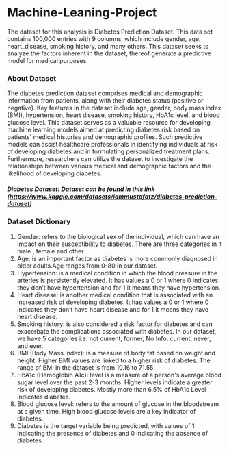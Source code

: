 # Machine-Leaning-Project
The dataset for this analysis is Diabetes Prediction Dataset. This data set contains 100,000 entries with 9 columns, which include gender, age, heart_disease, smoking history, and many others. This dataset seeks to analyze the factors inherent in the dataset, thereof generate a predictive model for medical purposes.
### About Dataset
The diabetes prediction dataset comprises medical and demographic information from patients, along with their diabetes status (positive or negative). Key features in the dataset include age, gender, body mass index (BMI), hypertension, heart disease, smoking history, HbA1c level, and blood glucose level. This dataset serves as a valuable resource for developing machine learning models aimed at predicting diabetes risk based on patients' medical histories and demographic profiles. Such predictive models can assist healthcare professionals in identifying individuals at risk of developing diabetes and in formulating personalized treatment plans. Furthermore, researchers can utilize the dataset to investigate the relationships between various medical and demographic factors and the likelihood of developing diabetes.

#####  Diabetes Dataset: Dataset can be found in this link (https://www.kaggle.com/datasets/iammustafatz/diabetes-prediction-dataset)

### Dataset Dictionary
  1. Gender: refers to the biological sex of the individual, which can have an impact on their susceptibility to diabetes. There are three categories in it male , female and other.
  2. Age: is an important factor as diabetes is more commonly diagnosed in older adults.Age ranges from 0-80 in our dataset.
  3. Hypertension: is a medical condition in which the blood pressure in the arteries is persistently elevated. It has values a 0 or 1 where 0 indicates they don’t have hypertension and for 1 it means they have hypertension.
  4. Heart disease: is another medical condition that is associated with an increased risk of developing diabetes. It has values a 0 or 1 where 0 indicates they don’t have heart disease and for 1 it means they have heart disease.
  5. Smoking history: is also considered a risk factor for diabetes and can exacerbate the complications associated with diabetes. In our dataset, we have 5 categories i.e. not current, former, No Info, current, never, and ever.
  6. BMI (Body Mass Index): is a measure of body fat based on weight and height. Higher BMI values are linked to a higher risk of diabetes. The range of BMI in the dataset is from 10.16 to 71.55.
  7. HbA1c (Hemoglobin A1c): level is a measure of a person's average blood sugar level over the past 2-3 months. Higher levels indicate a greater risk of developing diabetes. Mostly more than 6.5% of HbA1c Level indicates diabetes.
  8. Blood glucose level: refers to the amount of glucose in the bloodstream at a given time. High blood glucose levels are a key indicator of diabetes.
  9. Diabetes is the target variable being predicted, with values of 1 indicating the presence of diabetes and 0 indicating the absence of diabetes.
